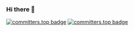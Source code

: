 ### Hi there 👋

[![committers.top badge](https://user-badge.committers.top/egypt/mahmoudelgoharyme.svg)](https://user-badge.committers.top/egypt/mahmoudelgoharyme)
[![committers.top badge](https://user-badge.committers.top/egypt_public/mahmoudelgoharyme.svg)](https://user-badge.committers.top/egypt_public/mahmoudelgoharyme)
